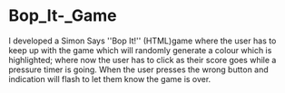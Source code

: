 # Bop_It-_Game
I developed a Simon Says ''Bop It!'' (HTML)game  where the user has to keep up with the game which will randomly generate a colour which is highlighted; where now the user has to click as their score goes while a pressure timer is going. When the user presses the wrong button and indication will flash to let them know the game is over.
